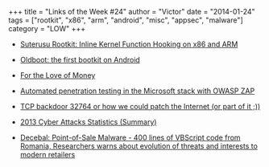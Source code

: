+++
title = "Links of the Week #24"
author = "Victor"
date = "2014-01-24"
tags = ["rootkit", "x86", "arm", "android", "misc", "appsec", "malware"]
category = "LOW"
+++

*   [Suterusu Rootkit: Inline Kernel Function Hooking on x86 and ARM][1]

*   [Oldboot: the first bootkit on Android][2]

*   [For the Love of Money][3]
*   <p id="ctl00_ArticleTitle" itemprop="name">
      <a href="http://www.codeproject.com/Articles/708129/Automated-penetration-testing-in-the-Microsoft-sta">Automated penetration testing in the Microsoft stack with OWASP ZAP</a>
    </p>

*   <a title="Permalink to TCP backdoor 32764 or how we could patch the Internet (or part of it ;))" href="http://blog.quarkslab.com/tcp-backdoor-32764-or-how-we-could-patch-the-internet-or-part-of-it.html#null" rel="bookmark">TCP backdoor 32764 or how we could patch the Internet (or part of it ;)) </a>

*   [2013 Cyber Attacks Statistics (Summary)][4]

*   [Decebal: Point-of-Sale Malware - 400 lines of VBScript code from Romania, Researchers warns about evolution of threats and interests to modern retailers][5]

 [1]: http://poppopret.org/2013/01/07/suterusu-rootkit-inline-kernel-function-hooking-on-x86-and-arm/
 [2]: http://blogs.360.cn/360mobile/2014/01/17/oldboot-the-first-bootkit-on-android/
 [3]: http://www.nytimes.com/2014/01/19/opinion/sunday/for-the-love-of-money.html?_r=0
 [4]: http://hackmageddon.com/2014/01/19/2013-cyber-attacks-statistics-summary/
 [5]: http://intelcrawler.com/about/press07
